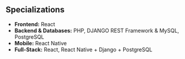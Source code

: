 ## Specializations

- **Frontend:** React
- **Backend & Databases:** PHP, DJANGO REST Framework & MySQL, PostgreSQL
- **Mobile:** React Native
- **Full-Stack:** React, React Native + Django + PostgreSQL
